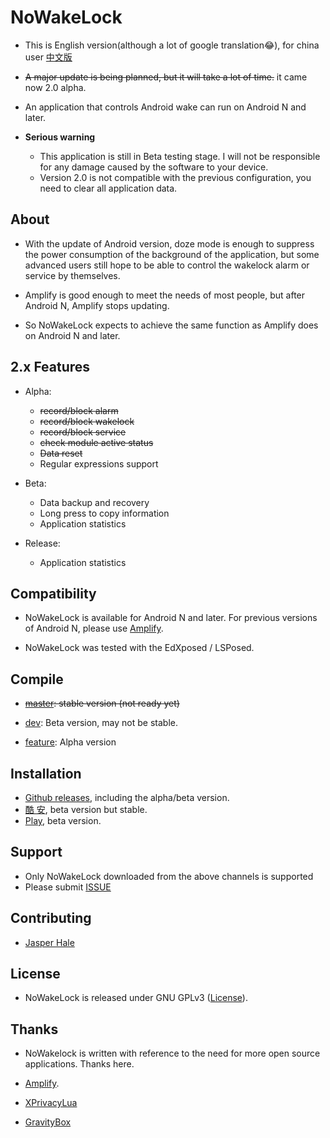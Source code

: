 # NoWakeLock

* This is English version(although a lot of google translation😂), for china
  user [中文版](https://github.com/Jasper-1024/NoWakeLock/blob/dev/README/README_zh_cn.md)

* ~~A major update is being planned, but it will take a lot of time.~~ it came now 2.0 alpha.

* An application that controls Android wake can run on Android N and later.

* **Serious warning**
    * This application is still in Beta testing stage. I will not be responsible for any damage
      caused by the software to your device.
    * Version 2.0 is not compatible with the previous configuration, you need to clear all
      application data.

## About

* With the update of Android version, doze mode is enough to suppress the power consumption of the
  background of the application, but some advanced users still hope to be able to control the
  wakelock alarm or service by themselves.

* Amplify is good enough to meet the needs of most people, but after Android N, Amplify stops
  updating.

* So NoWakeLock expects to achieve the same function as Amplify does on Android N and later.

## 2.x Features

* Alpha:
    * ~~record/block alarm~~
    * ~~record/block wakelock~~
    * ~~record/block service~~
    * ~~check module active status~~
    * ~~Data reset~~
    * Regular expressions support

* Beta:
    * Data backup and recovery
    * Long press to copy information
    * Application statistics

* Release:
    * Application statistics

## Compatibility

* NoWakeLock is available for Android N and later. For previous versions of Android N, please
  use [Amplify](https://github.com/rsteckler/unbounce-android).

* NoWakeLock was tested with the EdXposed / LSPosed.

## Compile

* ~~[master](https://github.com/Jasper-1024/NoWakeLock): stable version (not ready yet)~~

* [dev](https://github.com/Jasper-1024/NoWakeLock/tree/dev): Beta version, may not be stable.

* [feature](https://github.com/Jasper-1024/NoWakeLock/tree/feature): Alpha version

## Installation

* [Github releases](https://github.com/Jasper-1024/NoWakeLock/releases), including the alpha/beta
  version.
* [酷 安](https://www.coolapk.com/apk/260112), beta version but stable.
* [Play](https://play.google.com/store/apps/details?id=com.js.nowakelock), beta version.

## Support

* Only NoWakeLock downloaded from the above channels is supported
* Please submit [ISSUE](https://github.com/Jasper-1024/NoWakeLock/issues)

## Contributing

* [Jasper Hale](https://github.com/Jasper-1024)

## License

* NoWakeLock is released under GNU
  GPLv3 ([License](https://github.com/Jasper-1024/NoWakeLock/blob/master/LICENSE)).

## Thanks

* NoWakelock is written with reference to the need for more open source applications. Thanks here.

* [Amplify](https://github.com/rsteckler/unbounce-android).
* [XPrivacyLua](https://github.com/M66B/XPrivacyLua)
* [GravityBox](https://github.com/GravityBox/GravityBox)
